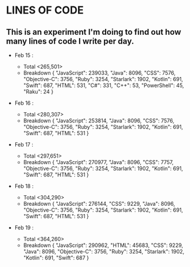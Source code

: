 # LINES OF CODE

## This is an experiment I'm doing to find out how many lines of code I write per day.

- Feb 15 :

  - Total <265,501>
  - Breakdown {
    "JavaScript": 239033,
    "Java": 8096,
    "CSS": 7576,
    "Objective-C": 3756,
    "Ruby": 3254,
    "Starlark": 1902,
    "Kotlin": 691,
    "Swift": 687,
    "HTML": 531,
    "C#": 331,
    "C++": 53,
    "PowerShell": 45,
    "Raku": 24
    }

- Feb 16 :

  - Total <280,307>
  - Breakdown {
    "JavaScript": 253814,
    "Java": 8096,
    "CSS": 7576,
    "Objective-C": 3756,
    "Ruby": 3254,
    "Starlark": 1902,
    "Kotlin": 691,
    "Swift": 687,
    "HTML": 531
    }

- Feb 17 :

  - Total <297,651>
  - Breakdown {
    "JavaScript": 270977,
    "Java": 8096,
    "CSS": 7757,
    "Objective-C": 3756,
    "Ruby": 3254,
    "Starlark": 1902,
    "Kotlin": 691,
    "Swift": 687,
    "HTML": 531
    }

- Feb 18 :

  - Total <304,290>
  - Breakdown {
    "JavaScript": 276144,
    "CSS": 9229,
    "Java": 8096,
    "Objective-C": 3756,
    "Ruby": 3254,
    "Starlark": 1902,
    "Kotlin": 691,
    "Swift": 687,
    "HTML": 531
    }

- Feb 19 :
  - Total <364,260>
  - Breakdown {
    "JavaScript": 290962,
    "HTML": 45683,
    "CSS": 9229,
    "Java": 8096,
    "Objective-C": 3756,
    "Ruby": 3254,
    "Starlark": 1902,
    "Kotlin": 691,
    "Swift": 687
    }
